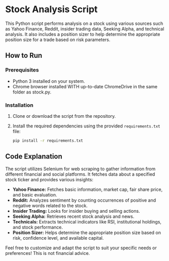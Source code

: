 # Stock Analysis Script

This Python script performs analysis on a stock using various sources such as Yahoo Finance, Reddit, insider trading data, Seeking Alpha, and technical analysis. It also includes a position sizer to help determine the appropriate position size for a trade based on risk parameters.

## How to Run

### Prerequisites

- Python 3 installed on your system.
- Chrome browser installed WITH up-to-date ChromeDrive in the same folder as stock.py.

### Installation

1. Clone or download the script from the repository.
2. Install the required dependencies using the provided `requirements.txt` file:
   
    ```bash
    pip install -r requirements.txt
    ```

## Code Explanation

The script utilizes Selenium for web scraping to gather information from different financial and social platforms. It fetches data about a specified stock ticker and provides various insights:

- **Yahoo Finance:** Fetches basic information, market cap, fair share price, and basic evaluation.
- **Reddit:** Analyzes sentiment by counting occurrences of positive and negative words related to the stock.
- **Insider Trading:** Looks for insider buying and selling actions.
- **Seeking Alpha:** Retrieves recent stock analysis and news.
- **Technicals:** Extracts technical indicators like RSI, institutional holdings, and stock performance.
- **Position Sizer:** Helps determine the appropriate position size based on risk, confidence level, and available capital.

Feel free to customize and adapt the script to suit your specific needs or preferences! This is not financial advice.
